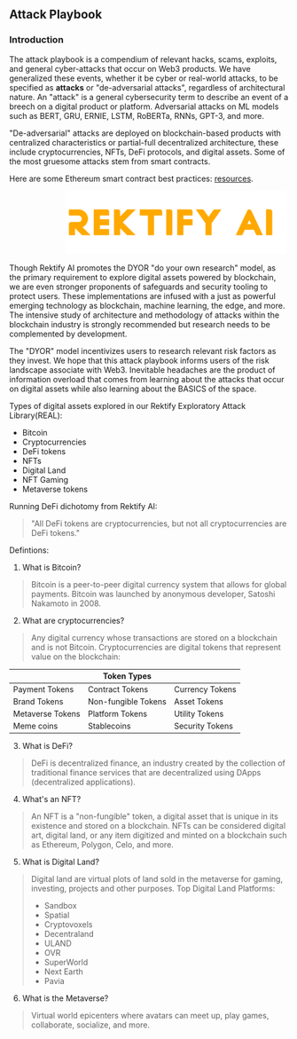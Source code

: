 ## Attack Playbook

### Introduction

The attack playbook is a compendium of relevant hacks, scams, exploits, and general cyber-attacks that occur on Web3 products. We have generalized these events, whether it be cyber or real-world attacks, to be specified as <b> attacks</b> or "de-adversarial attacks", regardless of architectural nature. An "attack" is a general cybersecurity term to describe an event of a breech on a digital product or platform. Adversarial attacks on ML models such as BERT, GRU, ERNIE, LSTM, RoBERTa, RNNs, GPT-3, and more. 

"De-adversarial" attacks are deployed on blockchain-based products with centralized characteristics or partial-full decentralized architecture, these include cryptocurrencies, NFTs, DeFi protocols, and digital assets. Some of the most gruesome attacks stem from smart contracts. 

Here are some Ethereum smart contract best practices: [resources](https://consensys.github.io/smart-contract-best-practices/).
</br>
<!-- image -->
<p align="center">
  <img src="1-2-3.png" alt="" width="400" class="center" style="margin-left: 100px;"/>
</p>
Though Rektify AI promotes the DYOR "do your own research" model, as the primary requirement to explore digital assets powered by blockchain, we are even stronger proponents of safeguards and security tooling to protect users. These implementations are infused with a just as powerful emerging technology as blockchain, machine learning, the edge, and more. The intensive study of architecture and methodology of attacks within the blockchain industry is strongly recommended but research needs to be complemented by development. 
<br>

The "DYOR" model incentivizes users to research relevant risk factors as they invest. We hope that this attack playbook informs users of the risk landscape associate with Web3. Inevitable headaches are the product of information overload that comes from learning about the attacks that occur on digital assets while also learning about the BASICS of the space.

Types of digital assets explored in our Rektify Exploratory Attack Library(REAL):
- Bitcoin
- Cryptocurrencies
- DeFi tokens
- NFTs
- Digital Land
- NFT Gaming
- Metaverse tokens

Running DeFi dichotomy from Rektify AI:
> "All DeFi tokens are cryptocurrencies, but not all cryptocurrencies are DeFi tokens."

Defintions:
1. What is Bitcoin?
> Bitcoin is a peer-to-peer digital currency system that allows for global payments. Bitcoin was launched by anonymous developer, Satoshi Nakamoto in 2008.

2. What are cryptocurrencies?
> Any digital currency whose transactions are stored on a blockchain and is not Bitcoin. 
> Cryptocurrencies are digital tokens that represent value on the blockchain:

|  | <b> Token Types <b> |  |
| --- | --- | --- | 
| Payment Tokens | Contract Tokens | Currency Tokens |
| Brand Tokens | Non-fungible Tokens | Asset Tokens |
| Metaverse Tokens| Platform Tokens  | Utility Tokens |
| Meme coins | Stablecoins | Security Tokens |

3. What is DeFi?
> DeFi is decentralized finance, an industry created by the collection of traditional finance services that are decentralized using DApps (decentralized applications).

4.  What's an NFT?
> An NFT is a "non-fungible" token, a digital asset that is unique in its existence and stored on a blockchain. NFTs can be considered digital art, digital land, or any item digitized and minted on a blockchain such as Ethereum, Polygon, Celo, and more.

5. What is Digital Land?
> Digital land are virtual plots of land sold in the metaverse for gaming, investing, projects and other purposes.
> Top Digital Land Platforms:
>- Sandbox
>- Spatial
>- Cryptovoxels
>- Decentraland
>- ULAND
>- OVR
>- SuperWorld
>- Next Earth
>- Pavia

6. What is the Metaverse?
> Virtual world epicenters where avatars can meet up, play games, collaborate, socialize, and more. 
